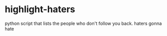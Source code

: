 # highlight-haters

python script that lists the people who don't follow you back. haters gonna hate